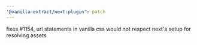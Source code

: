 ```yaml
---
'@vanilla-extract/next-plugin': patch
---
```


fixes #1154, url statements in vanilla css would not respect next's setup for resolving assets
